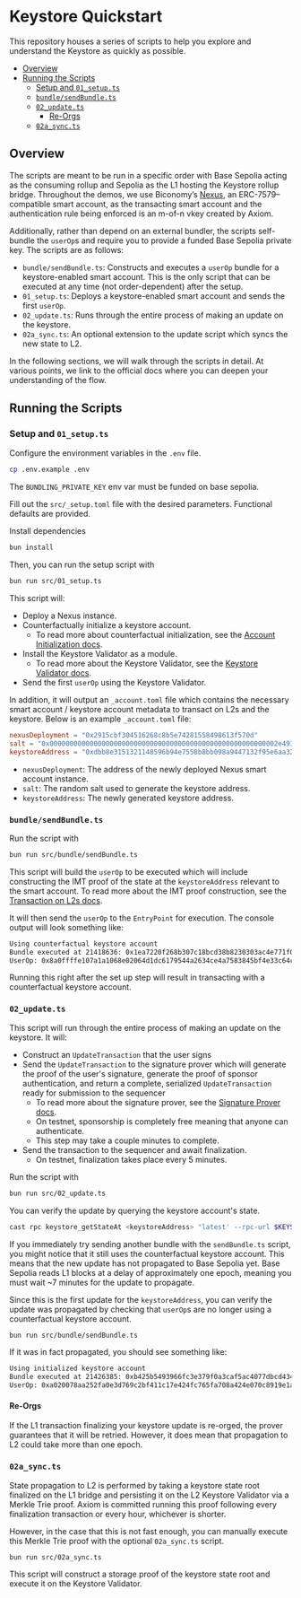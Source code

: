 # Keystore Quickstart

This repository houses a series of scripts to help you explore and understand the Keystore as quickly as possible. 

- [Overview](#overview)
- [Running the Scripts](#running-the-scripts)
  - [Setup and `01_setup.ts`](#setup-and-01_setupts)
  - [`bundle/sendBundle.ts`](#bundlesendbundlets)
  - [`02_update.ts`](#02_updatets)
    - [Re-Orgs](#re-orgs)
  - [`02a_sync.ts`](#02a_syncts)

## Overview

The scripts are meant to be run in a specific order with Base Sepolia acting as the consuming rollup and Sepolia as the L1 hosting the Keystore rollup bridge. Throughout the demos, we use Biconomy’s [Nexus](https://github.com/bcnmy/nexus), an ERC-7579–compatible smart account, as the transacting smart account and the authentication rule being enforced is an m-of-n vkey created by Axiom.

Additionally, rather than depend on an external bundler, the scripts self-bundle the `userOp`s and require you to provide a funded Base Sepolia private key. The scripts are as follows:

- `bundle/sendBundle.ts`: Constructs and executes a `userOp` bundle for a keystore-enabled smart account. This is the only script that can be executed at any time (not order-dependent) after the setup.
- `01_setup.ts`: Deploys a keystore-enabled smart account and sends the first `userOp`.
- `02_update.ts`: Runs through the entire process of making an update on the keystore.
- `02a_sync.ts`: An optional extension to the update script which syncs the new state to L2.

In the following sections, we will walk through the scripts in detail. At various points, we link to the official docs where you can deepen your understanding of the flow.

## Running the Scripts

### Setup and `01_setup.ts`

Configure the environment variables in the `.env` file.

```bash
cp .env.example .env
```

The `BUNDLING_PRIVATE_KEY` env var must be funded on base sepolia.

Fill out the `src/_setup.toml` file with the desired parameters. Functional defaults are provided.

Install dependencies

```bash
bun install
```

Then, you can run the setup script with

```bash
bun run src/01_setup.ts
```

This script will:

- Deploy a Nexus instance.
- Counterfactually initialize a keystore account.
  - To read more about counterfactual initialization, see the [Account Initialization docs](https://keystore-docs.axiom.xyz/docs/using-keystore-accounts/counterfactual).
- Install the Keystore Validator as a module.
  - To read more about the Keystore Validator, see the [Keystore Validator docs](https://keystore-docs.axiom.xyz/docs/using-keystore-accounts/overview#integrating-smart-accounts-with-the-keystore-validator).
- Send the first `userOp` using the Keystore Validator.

In addition, it will output an `_account.toml` file which contains the necessary smart account / keystore account metadata to transact on L2s and the keystore. Below is an example `_account.toml` file:

```toml
nexusDeployment = "0x2915cbf304516268c8b5e74281558498613f570d"
salt = "0x000000000000000000000000000000000000000000000000000000002e493b25"
keystoreAddress = "0xdbb8e3151321148596b94e7558b8bb098a9447132f95e6aa32ee02c96c633889"
```

- `nexusDeployment`: The address of the newly deployed Nexus smart account instance.
- `salt`: The random salt used to generate the keystore address.
- `keystoreAddress`: The newly generated keystore address.

### `bundle/sendBundle.ts`

Run the script with

```bash
bun run src/bundle/sendBundle.ts
```

This script will build the `userOp` to be executed which will include constructing the IMT proof of the state at the `keystoreAddress` relevant to the smart account. To read more about the IMT proof construction, see the [Transaction on L2s docs](https://keystore-docs.axiom.xyz/docs/using-keystore-accounts/transaction#modifying-the-useroperation-signature).

It will then send the `userOp` to the `EntryPoint` for execution. The console output will look something like:

```bash
Using counterfactual keystore account
Bundle executed at 21418636: 0x1ea7220f268b307c18bcd38b8230303ac4e771f0a381a611d31cd533bda86a87
UserOp: 0x8a0ffffe107a1a1068e02064d1dc6179544a2634ce4a7583845bf4e33c64c898
```

Running this right after the set up step will result in transacting with a counterfactual keystore account.

### `02_update.ts`

This script will run through the entire process of making an update on the keystore. It will:

- Construct an `UpdateTransaction` that the user signs
- Send the `UpdateTransaction` to the signature prover which will generate the proof of the user's signature, generate the proof of sponsor authentication, and return a complete, serialized `UpdateTransaction` ready for submission to the sequencer
  - To read more about the signature prover, see the [Signature Prover docs](https://keystore-docs.axiom.xyz/docs/creating-a-keystore-account-type/signature-prover).
  - On testnet, sponsorship is completely free meaning that anyone can authenticate.
  - This step may take a couple minutes to complete.
- Send the transaction to the sequencer and await finalization.
  - On testnet, finalization takes place every 5 minutes.

Run the script with

```bash
bun run src/02_update.ts
```

You can verify the update by querying the keystore account's state.

```bash
cast rpc keystore_getStateAt <keystoreAddress> "latest' --rpc-url $KEYSTORE_RPC_URL
```

If you immediately try sending another bundle with the `sendBundle.ts` script, you might notice that it still uses the counterfactual keystore account. This means that the new update has not propagated to Base Sepolia yet. Base Sepolia reads L1 blocks at a delay of approximately one epoch, meaning you must wait ~7 minutes for the update to propagate.

Since this is the first update for the `keystoreAddress`, you can verify the update was propagated by checking that `userOp`s are no longer using a counterfactual keystore account.

```bash
bun run src/bundle/sendBundle.ts
```

If it was in fact propagated, you should see something like:

```bash
Using initialized keystore account
Bundle executed at 21426385: 0xb425b5493966fc3e379f0a3caf5ac4077dbcd4344c856bcaf5078c0a5b8e4b9e
UserOp: 0xa020078aa252fa0e3d769c2bf411c17e424fc765fa708a424e070c8919e1ac0e
```

#### Re-Orgs

If the L1 transaction finalizing your keystore update is re-orged, the prover guarantees that it will be retried. However, it does mean that propagation to L2 could take more than one epoch.

### `02a_sync.ts`

State propagation to L2 is performed by taking a keystore state root finalized on the L1 bridge and persisting it on the L2 Keystore Validator via a Merkle Trie proof. Axiom is committed running this proof following every finalization transaction or every hour, whichever is shorter.

However, in the case that this is not fast enough, you can manually execute this Merkle Trie proof with the optional `02a_sync.ts` script.

```bash
bun run src/02a_sync.ts
```

This script will construct a storage proof of the keystore state root and execute it on the Keystore Validator.
